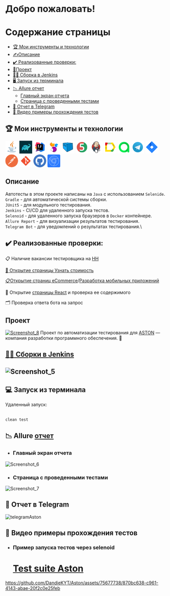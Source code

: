 <h1>Добро пожаловать!</br> 

# <a name="TableOfContents">Содержание страницы</a>
+ [:trophy: Мои инструменты и технологии](#MyToolsAndTechnologies)
+ [✍Описаниe](#Description)
+ [:heavy_check_mark:  Реализованные проверки:](#ImplementedСhecks)
+ [🎯Проект](#Project)
+ [👷‍♂️ Сборка в Jenkins](#Build_in_Jenkins)
+ [🖥 Запуск из терминала](#terminal)
+ [:chart_with_downwards_trend: Allure отчет](#Allure_report)
    + [Главный экран отчета](#Allure_report1)
    + [Страница с проведенными тестами](#Allure_report2)
+ [:iphone: Отчет в Telegram](#Telegram)
+ [:movie_camera: Видео примеры прохождения тестов](#Video)

<a name="MyToolsAndTechnologies"><h2>:trophy: Мои инструменты и технологии</h2></a>
<p  align="center">

<code><a href = "https://www.java.com/ru/">![This is an image](/design/icons/Java.png)</a></code>
<code><a href = "https://gradle.org/">![This is an image](/design/icons/gradle.png)</a></code>
<code><a href = "https://www.jetbrains.com/ru-ru/idea/">![This is an image](/design/icons/Intelij_IDEA.png)</a></code>
<code><a href = "https://ru.selenide.org/">![This is an image](/design/icons/Selenide.png)</a></code>
<code><a href = "https://selenoid.autotests.cloud/#/">![This is an image](/design/icons/Selenoid.png)</a></code>
<code><a href = "https://junit.org/junit5/">![This is an image](/design/icons/JUnit5.png)</a></code>
<code><a href = "https://www.jenkins.io/">![This is an image](/design/icons/Jenkins.png)</a></code>
<code><a href = "https://github.com/allure-framework">![This is an image](/design/icons/Allure_Report.png)</a></code>
<code><a href = "https://qameta.io/">![This is an image](/design/icons/AllureTestOps.png)</a></code>
<code><a href = "https://web.telegram.org/k/">![This is an image](/design/icons/Telegram.png)</a></code>
<code><a href = "https://www.atlassian.com/ru/software/jira">![This is an image](/design/icons/Jira.png)</a></code>
<code><a href = "https://www.postman.com/">![This is an image](/design/icons/postman.png)</a></code>
<code><a href = "https://git-scm.com/">![This is an image](/design/icons/git.png)</a></code>
<code><a href = "https://github.com/">![This is an image](/design/icons/GitHub.png)</a></code>
<code><a href = "https://developer.chrome.com/docs/devtools/">![This is an image](/design/icons/devtools.png)</a></code>
</br>

<a name="Description"><h2>Описаниe</h2></a>
Автотесты в этом проекте написаны на `Java` с использованием `Selenide`.\
`Gradle` - для автоматической системы сборки.  \
`JUnit5` - для модульного тестирования.\
`Jenkins` - CI/CD для удаленного запуска тестов.\
`Selenoid` - для удаленного запуска браузеров в `Docker` контейнере.\
`Allure Report` - для визуализации результатов тестирования.\
`Telegram Bot` - для уведомлений о результатах тестирования.\
 
 <a name="ImplementedСhecks"><h2>:heavy_check_mark:  Реализованные проверки:</h2></a>
 
 :clipboard: Наличие вакансии тестировщика на <a href = "https://spb.hh.ru/employer/6093775?hhtmFrom=vacancy">HH </br>
 
 :speech_balloon: Открытие страницы  <a href = "https://astondevs.ru/pricing">Узнать стоимость
  </br>
 
 :clipboard:Открытие страниц 
 <a href = "https://astondevs.ru/industries/ecommerce">eCommerce</a>/<a href = "https://astondevs.ru/services/mobile-development">Разработка мобильных приложений</a>
</br>

🔎 Открытие <a href = "https://astondevs.ru/find-developers/react-js">страницы React</a> и проверка ее
 содержимого
</br>
 
 :card_index_dividers: Проверка ответа бота на запрос
 </br>
 
 <a name="Project"><h2>Проект</h2></a>
 <a href="https://astondevs.ru/">![Screenshot_8](https://github.com/DandieKYT/Aston/assets/75677738/42f9db0d-affb-4bbd-8498-aafa116dc571)</a> Проект по автоматизации тестирования для <a target="_blank" href="https://astondevs.ru/">ASTON</a> — компания  разработки программного обеспечения.
 :star2:
 
 <a name="Build_in_Jenkins" href="https://jenkins.autotests.cloud/job/Aston/"><h2>👷‍♂️ Сборки в [Jenkins](https://jenkins.autotests.cloud/job/Aston/)<h2></a>

![Screenshot_5](https://github.com/DandieKYT/Aston/assets/75677738/3d19fa03-801c-494d-a3c7-8ddc63e6d90b)


<a name="terminal"><h2>:computer: Запуск из терминала</h2></a>
Удаленный запуск:

```

clean test

```
<a name="Allure_report"><h2>:chart_with_downwards_trend: Allure </a><a href="https://jenkins.autotests.cloud/job/Aston/4/allure/">отчет</a></h2>

- <a name="Allure_report1"><h3>Главный экран отчета</h3></a>

![Screenshot_6](https://github.com/DandieKYT/Aston/assets/75677738/0ceaf8e6-57f9-4a83-aa7c-c3b61411f9ff)

-  <a name="Allure_report2"><h3>Страница с проведенными тестами</h3></a>

![Screenshot_7](https://github.com/DandieKYT/Aston/assets/75677738/73599f5a-fb93-4207-9775-17ca0c7d4829)


<a name="Telegram"><h2>:iphone: Отчет в Telegram</h2></a>

![telegramAston](https://github.com/DandieKYT/Aston/assets/75677738/657098c2-159f-481f-9b2c-0542cabeb0e6)


<a name="Video"><h2>:movie_camera: Видео примеры прохождения тестов</h2></a>

- <a name="Video1"><h3>Пример запуска тестов через selenoid</h3></a>
    <h1><a href="https://selenoid.autotests.cloud/video/386114848c2441fe08af0be82d733469.mp4">Test suite Aston<br>
  

https://github.com/DandieKYT/Aston/assets/75677738/870bc638-c961-4143-abae-20f2c0e25feb



